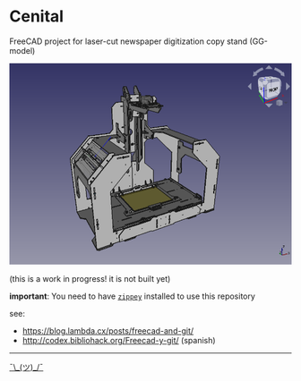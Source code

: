 # Cenital
FreeCAD project for laser-cut newspaper digitization copy stand (GG-model)

![preview image](https://github.com/Bibliohack/Cenital/blob/GG-model/media/preview.png)

(this is a work in progress! it is not built yet)

**important**: You need to have [`zippey`](https://bitbucket.org/sippey/zippey/src/master/) installed to use this repository 

see: 

 - <https://blog.lambda.cx/posts/freecad-and-git/>
 - <http://codex.bibliohack.org/Freecad-y-git/> (spanish)


---

[ ¯\\\_(ツ)\_/¯](http://files.bibliohack.org/cenital.mp4)
